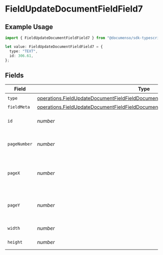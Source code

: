 # FieldUpdateDocumentFieldField7

## Example Usage

```typescript
import { FieldUpdateDocumentFieldField7 } from "@documenso/sdk-typescript/models/operations";

let value: FieldUpdateDocumentFieldField7 = {
  type: "TEXT",
  id: 306.61,
};
```

## Fields

| Field                                                                                                                                                                                      | Type                                                                                                                                                                                       | Required                                                                                                                                                                                   | Description                                                                                                                                                                                |
| ------------------------------------------------------------------------------------------------------------------------------------------------------------------------------------------ | ------------------------------------------------------------------------------------------------------------------------------------------------------------------------------------------ | ------------------------------------------------------------------------------------------------------------------------------------------------------------------------------------------ | ------------------------------------------------------------------------------------------------------------------------------------------------------------------------------------------ |
| `type`                                                                                                                                                                                     | [operations.FieldUpdateDocumentFieldFieldDocumentsFieldsRequestRequestBody7Type](../../models/operations/fieldupdatedocumentfieldfielddocumentsfieldsrequestrequestbody7type.md)           | :heavy_check_mark:                                                                                                                                                                         | N/A                                                                                                                                                                                        |
| `fieldMeta`                                                                                                                                                                                | [operations.FieldUpdateDocumentFieldFieldDocumentsFieldsRequestRequestBody7FieldMeta](../../models/operations/fieldupdatedocumentfieldfielddocumentsfieldsrequestrequestbody7fieldmeta.md) | :heavy_minus_sign:                                                                                                                                                                         | N/A                                                                                                                                                                                        |
| `id`                                                                                                                                                                                       | *number*                                                                                                                                                                                   | :heavy_check_mark:                                                                                                                                                                         | The ID of the field to update.                                                                                                                                                             |
| `pageNumber`                                                                                                                                                                               | *number*                                                                                                                                                                                   | :heavy_minus_sign:                                                                                                                                                                         | The page number the field will be on.                                                                                                                                                      |
| `pageX`                                                                                                                                                                                    | *number*                                                                                                                                                                                   | :heavy_minus_sign:                                                                                                                                                                         | The X coordinate of where the field will be placed.                                                                                                                                        |
| `pageY`                                                                                                                                                                                    | *number*                                                                                                                                                                                   | :heavy_minus_sign:                                                                                                                                                                         | The Y coordinate of where the field will be placed.                                                                                                                                        |
| `width`                                                                                                                                                                                    | *number*                                                                                                                                                                                   | :heavy_minus_sign:                                                                                                                                                                         | The width of the field.                                                                                                                                                                    |
| `height`                                                                                                                                                                                   | *number*                                                                                                                                                                                   | :heavy_minus_sign:                                                                                                                                                                         | The height of the field.                                                                                                                                                                   |